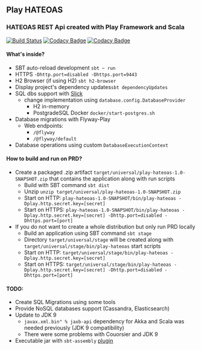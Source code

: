 ## Play HATEOAS
### HATEOAS REST Api created with Play Framework and Scala

[![Build Status](https://travis-ci.org/kamilduda/play-hateoas.svg?branch=master)](https://travis-ci.org/kamilduda/play-hateoas)
[![Codacy Badge](https://api.codacy.com/project/badge/Grade/d19560b83df0463bbd5d649f9264c3c1)](https://www.codacy.com/app/kamilduda/play-hateoas?utm_source=github.com&amp;utm_medium=referral&amp;utm_content=kamilduda/play-hateoas&amp;utm_campaign=Badge_Grade)
[![Codacy Badge](https://api.codacy.com/project/badge/Coverage/d19560b83df0463bbd5d649f9264c3c1)](https://www.codacy.com/app/kamilduda/play-hateoas?utm_source=github.com&utm_medium=referral&utm_content=kamilduda/play-hateoas&utm_campaign=Badge_Coverage)

#### What's inside?
* SBT auto-reload development `sbt ~ run`
* HTTPS `-Dhttp.port=disabled -Dhttps.port=9443`
* H2 Browser (if using H2) `sbt h2-browser`
* Display project's dependency updates`sbt dependencyUpdates`
* SQL dbs support with [Slick](http://slick.lightbend.com/docs/)
  * change implementation using `database.config.DatabaseProvider`
    * H2 in-memory
    * PostgradeSQL Docker `docker/start-postgres.sh`
* Database migrations with Flyway-Play
  * Web endpoints: 
    * `/@flyway`
    * `/@flyway/default`
* Database operations using custom `DatabaseExecutionContext`


#### How to build and run on PRD?
* Create a packaged .zip artifact `target/universal/play-hateoas-1.0-SNAPSHOT.zip` that contains the application along with run scripts
  * Build with SBT command `sbt dist`
  * Unzip `unzip target/universal/play-hateoas-1.0-SNAPSHOT.zip`
  * Start on HTTP: `play-hateoas-1.0-SNAPSHOT/bin/play-hateoas -Dplay.http.secret.key=[secret]`
  * Start on HTTPS: `play-hateoas-1.0-SNAPSHOT/bin/play-hateoas -Dplay.http.secret.key=[secret] -Dhttp.port=disabled -Dhttps.port=[port]` 
* If you do not want to create a whole distribution but only run PRD locally
  * Build an application using SBT command `sbt stage`
  * Directory `target/universal/stage` will be created along with `target/universal/stage/bin/play-hateoas` start scripts
  * Start on HTTP: `target/universal/stage/bin/play-hateoas -Dplay.http.secret.key=[secret]`
  * Start on HTTPS: `target/universal/stage/bin/play-hateoas -Dplay.http.secret.key=[secret] -Dhttp.port=disabled -Dhttps.port=[port]`


#### TODO:
* Create SQL Migrations using some tools
* Provide NoSQL databases support (Cassandra, Elasticsearch)
* Update to JDK 9
  * `javax.xml.bin" % jaxb-api` dependency for Akka and Scala was needed previously (JDK 9 compatibility)
  * There were some problems with Couorsier and JDK 9
* Executable jar with `sbt-assembly` [plugin](https://github.com/sbt/sbt-assembly)
